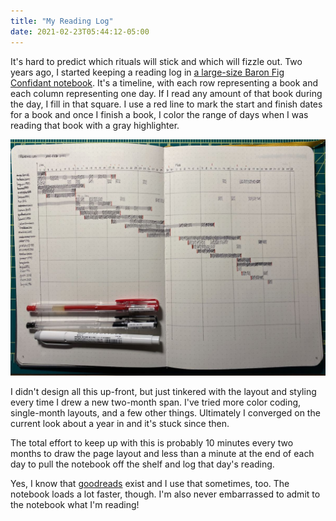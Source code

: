 ```yaml
---
title: "My Reading Log"
date: 2021-02-23T05:44:12-05:00
---
```


It's hard to predict which rituals will stick and which will fizzle out. Two years ago, I started keeping a reading log in [a large-size Baron Fig Confidant notebook][1]. It's a timeline, with each row representing a book and each column representing one day. If I read any amount of that book during the day, I fill in that square. I use a red line to mark the start and finish dates for a book and once I finish a book, I color the range of days when I was reading that book with a gray highlighter.

![Analog reading log](IMG_1611.jpeg)

I didn't design all this up-front, but just tinkered with the layout and styling every time I drew a new two-month span. I've tried more color coding, single-month layouts, and a few other things. Ultimately I converged on the current look about a year in and it's stuck since then.

The total effort to keep up with this is probably 10 minutes every two months to draw the page layout and less than a minute at the end of each day to pull the notebook off the shelf and log that day's reading.

Yes, I know that [goodreads][2] exist and I use that sometimes, too. The notebook loads a lot faster, though. I'm also never embarrassed to admit to the notebook what I'm reading!

[1]: https://www.baronfig.com/tools/confidant/classic?size=plus+%287%22+x+10%22%29&paper+type=dot+grid&color=charcoal
[2]: https://www.goodreads.com/user/show/51711-dave